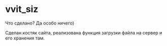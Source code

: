 # vvit_siz

Что сделано?
Да особо ничего)


Сделан костяк сайта, реализована функция загрузки файла на сервер и его хранения там.